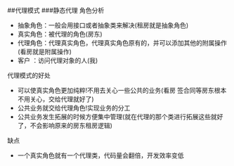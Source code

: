 ##代理模式
###静态代理
角色分析
- 抽象角色：一般会用接口或者抽象类来解决(租房就是抽象角色)
- 真实角色：被代理的角色(房东)
- 代理角色：代理真实角色，代理真实角色原有的，并可以添加其他的附属操作(看房就是附属操作)
- 客户    ：访问代理对象的人(我)

代理模式的好处
- 可以使真实角色更加纯粹!不用去关心一些公共的业务(看房 签合同等房东根本不用关心，交给代理就好了)
- 公共业务就交给代理角色!实现业务的分工
- 公共业务发生拓展的时候方便集中管理(就在代理的那个类进行拓展这些就好了，不会影响原来的房东租房逻辑)

缺点
- 一个真实角色就有一个代理类，代码量会翻倍，开发效率变低